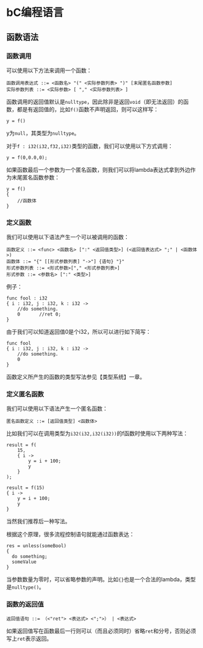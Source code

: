 # bC编程语言

## 函数语法

### 函数调用

可以使用以下方法来调用一个函数：

```bnf
函数调用表达式 ::= <函数名> "(" <实际参数列表> ")" [末尾匿名函数参数]
实际参数列表 ::= <实际参数> [ "," <实际参数列表> ]
```

函数调用的返回值默认是`nulltype`，因此除非是返回`void`（即无法返回）的函数，都是有返回值的，比如`f()`函数不声明返回，则可以这样写：

```cb
y = f()
```

y为`null`，其类型为`nulltype`。

对于`f : i32(i32,f32,i32)`类型的函数，我们可以使用以下方式调用：

```cb
y = f(0,0.0,0);
```

如果函数最后一个参数为一个匿名函数，则我们可以将lambda表达式拿到外边作为末尾匿名函数参数：

```cb
y = f()
{
    //函数体
}
```

### 定义函数
我们可以使用以下语法产生一个可以被调用的函数：

```bnf
函数定义 ::= <func> <函数名> [":" <返回值类型>] (<返回值表达式> ";" | <函数体>)
函数体 ::= "{" [[形式参数列表] "->"] {语句} "}"
形式参数列表 ::= <形式参数>["," <形式参数列表>]
形式参数 ::= <参数名> [":" <类型>]
```

例子：
```bc
func fool : i32
{ i : i32, j : i32, k : i32 ->
    //do something.
    0       //ret 0;
}
```

由于我们可以知道返回值0是个i32，所以可以进行如下简写：
```bc
func fool
{ i : i32, j : i32, k : i32 ->
    //do something.
    0
}
```

函数定义所产生的函数的类型写法参见【类型系统】一章。

### 定义匿名函数

我们可以使用以下语法产生一个匿名函数：

```bnf
匿名函数定义 ::= [返回值类型] <函数体>
```

比如我们可以在调用类型为`i32(i32,i32(i32))`的f函数时使用以下两种写法：

```cb
result = f(
    15,
    { i ->
        y = i + 100;
        y
    }
);
```

```cb
result = f(15)
{ i ->
    y = i + 100;
    y
}
```

当然我们推荐后一种写法。

根据这个原理，很多流程控制语句就能通过函数表达：

```cb
res = unless(someBool)
{
  do something;
  someValue
}
```

当参数数量为零时，可以省略参数的声明。比如`{}`也是一个合法的lambda，类型是`nulltype()`。

### 函数的返回值

```bnf
返回值语句 ::= （<"ret"> <表达式> <";">） | <表达式>
```

如果返回值写在函数最后一行则可以（而且必须同时）省略`ret`和分号，否则必须写上`ret`表示返回。
